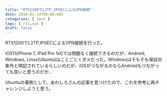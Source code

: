 ```yaml
---
title: "RTX1200でL2TP,IPSECによるVPN接続"
date: 2018-01-14T00:00:00Z
categories: [ tech ]
tags: [ rtx,vpn ]
draft: false
---
```


RTX1200でL2TP,IPSECによるVPN接続を行った。

iOS11(iPhone 7, iPad Pro 1st)では問題なく接続できるのだが、Android, Windows, Linux(Ubuntu)はことごとくダメだった。Windowsはそもそも保証対象外と明記されているらしいのだが、iOSがつながるのならAndroidもつながっても良いと思うのだが...

Ubuntuの事例として、あわしろさんの記事を見つけたので、これを参考に再チャレンジしようと思う。
